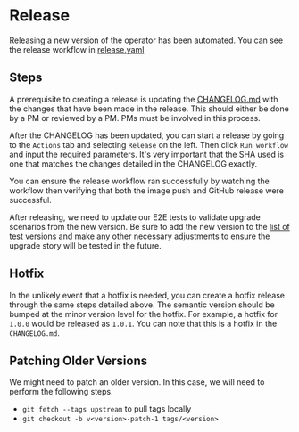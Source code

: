 
# Release

Releasing a new version of the operator has been automated. You can see the release workflow in [release.yaml](../.github/workflows/release.yaml)

## Steps

A prerequisite to creating a release is updating the [CHANGELOG.md](../CHANGELOG.md) with the changes that have been made in the release. This should either be done by a PM or reviewed by a PM. PMs must be involved in this process.

After the CHANGELOG has been updated, you can start a release by going to the `Actions` tab and selecting `Release` on the left. Then click `Run workflow` and input the required parameters. It's very important that the SHA used is one that matches the changes detailed in the CHANGELOG exactly.

You can ensure the release workflow ran successfully by watching the workflow then verifying that both the image push and GitHub release were successful. 

After releasing, we need to update our E2E tests to validate upgrade scenarios from the new version. Be sure to add the new version to the [list of test versions](https://github.com/Azure/aks-app-routing-operator/blob/882d120f9649fdcb109aac1a8d795e5594b4270c/testing/e2e/manifests/operator.go#L24) and make any other necessary adjustments to ensure the upgrade story will be tested in the future.

## Hotfix

In the unlikely event that a hotfix is needed, you can create a hotfix release through the same steps detailed above. The semantic version should be bumped at the minor version level for the hotfix. For example, a hotfix for `1.0.0` would be released as `1.0.1`. You can note that this is a hotfix in the `CHANGELOG.md`.

## Patching Older Versions

We might need to patch an older version. In this case, we will need to perform the following steps.

- `git fetch --tags upstream` to pull tags locally
- `git checkout -b v<version>-patch-1 tags/<version>` 